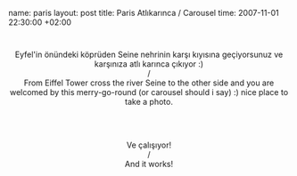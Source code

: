 name: paris
layout: post
title: Paris Atlıkarınca / Carousel
time: 2007-11-01 22:30:00 +02:00

<center><a href="http://2.bp.blogspot.com/_AZvuJ9kmERM/Ryo5awxekhI/AAAAAAAAASI/_5cDjZXlOG4/s1600-h/DSCN7042_1.JPG"><img style="margin: 0px auto 10px; display: block; text-align: center; cursor: pointer;" src="http://2.bp.blogspot.com/_AZvuJ9kmERM/Ryo5awxekhI/AAAAAAAAASI/_5cDjZXlOG4/s400/DSCN7042_1.JPG" alt="" id="BLOGGER_PHOTO_ID_5127974257646539282" border="0" /></a><br />Eyfel'in önündeki köprüden Seine nehrinin karşı kıyısına geçiyorsunuz ve karşınıza atlı karınca çıkıyor :)<br />/<br />From Eiffel Tower cross the river Seine to the other side and you are welcomed by this merry-go-round (or carousel should i say) :) nice place to take a photo.<br /><br /><br /><a href="http://2.bp.blogspot.com/_AZvuJ9kmERM/Ryo6SwxekjI/AAAAAAAAASY/vYtIN7BuhRo/s1600-h/DSCN7201.JPG"><img style="margin: 0px auto 10px; display: block; text-align: center; cursor: pointer;" src="http://2.bp.blogspot.com/_AZvuJ9kmERM/Ryo6SwxekjI/AAAAAAAAASY/vYtIN7BuhRo/s400/DSCN7201.JPG" alt="" id="BLOGGER_PHOTO_ID_5127975219719213618" border="0" /></a><br />Ve çalışıyor!<br />/<br />And it works!<br /></center>
